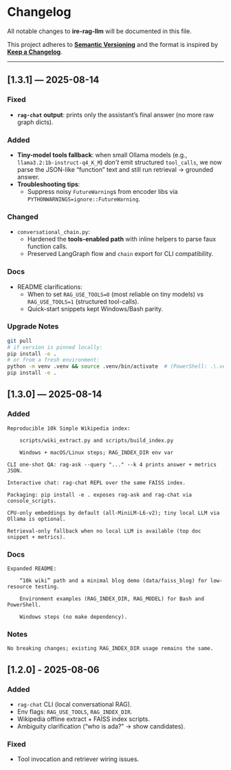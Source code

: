 # Changelog

All notable changes to **ire-rag-llm** will be documented in this file.

This project adheres to **[Semantic Versioning](https://semver.org/)** and the
format is inspired by **[Keep a Changelog](https://keepachangelog.com/en/1.1.0/)**.

---

## [1.3.1] — 2025-08-14

### Fixed
- **`rag-chat` output**: prints only the assistant’s final answer (no more raw graph dicts).

### Added
- **Tiny-model tools fallback**: when small Ollama models (e.g., `llama3.2:1b-instruct-q4_K_M`) _don’t_ emit structured `tool_calls`, we now parse the JSON-like “function” text and still run retrieval → grounded answer.
- **Troubleshooting tips**:
  - Suppress noisy `FutureWarning`s from encoder libs via `PYTHONWARNINGS=ignore::FutureWarning`.

### Changed
- `conversational_chain.py`:
  - Hardened the **tools-enabled path** with inline helpers to parse faux function calls.
  - Preserved LangGraph flow and `chain` export for CLI compatibility.

### Docs
- README clarifications:
  - When to set `RAG_USE_TOOLS=0` (most reliable on tiny models) vs `RAG_USE_TOOLS=1` (structured tool-calls).
  - Quick-start snippets kept Windows/Bash parity.

### Upgrade Notes
```bash
git pull
# if version is pinned locally:
pip install -e .
# or from a fresh environment:
python -m venv .venv && source .venv/bin/activate  # (PowerShell: .\.venv\Scripts\Activate.ps1)
pip install -e .
```
## [1.3.0] — 2025-08-14
### Added

    Reproducible 10k Simple Wikipedia index:

        scripts/wiki_extract.py and scripts/build_index.py

        Windows + macOS/Linux steps; RAG_INDEX_DIR env var

    CLI one-shot QA: rag-ask --query "..." --k 4 prints answer + metrics JSON.

    Interactive chat: rag-chat REPL over the same FAISS index.

    Packaging: pip install -e . exposes rag-ask and rag-chat via console_scripts.

    CPU-only embeddings by default (all-MiniLM-L6-v2); tiny local LLM via Ollama is optional.

    Retrieval-only fallback when no local LLM is available (top doc snippet + metrics).

### Docs

    Expanded README:

        “10k wiki” path and a minimal blog demo (data/faiss_blog) for low-resource testing.

        Environment examples (RAG_INDEX_DIR, RAG_MODEL) for Bash and PowerShell.

        Windows steps (no make dependency).

### Notes

    No breaking changes; existing RAG_INDEX_DIR usage remains the same.


## [1.2.0] - 2025-08-06
### Added
- `rag-chat` CLI (local conversational RAG).
- Env flags: `RAG_USE_TOOLS`, `RAG_INDEX_DIR`.
- Wikipedia offline extract + FAISS index scripts.
- Ambiguity clarification (“who is ada?” → show candidates).

### Fixed
- Tool invocation and retriever wiring issues.
